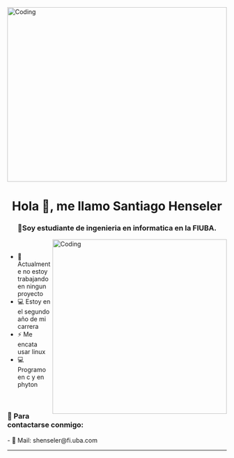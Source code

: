 <img align="center" alt="Coding" width="100%" height="400" src="https://media.giphy.com/media/eCqFYAVjjDksg/giphy.gif">

<h1 align="center">Hola 👋, me llamo Santiago Henseler</h1>
<h3 align="center">📝Soy estudiante de ingenieria en informatica en la FIUBA.</h3>

<img align="right" alt="Coding" width="400" src="https://gotoclient.com/wp-content/uploads/2019/10/marketing-gif-2-1.gif">

<br />

- 🔭 Actualmente no estoy trabajando en ningun proyecto
- 💻 Estoy en el segundo año de mi carrera
- ⚡ Me encata usar linux
- 💻 Programo en c y en phyton 

<br />


<h3 align="left">💬 Para contactarse conmigo:</h3>
- 📧 Mail: shenseler@fi.uba.com
<p align="left">
</p>
<hr />


